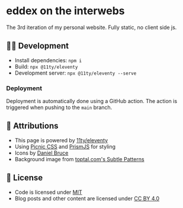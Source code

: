 # eddex on the interwebs

The 3rd iteration of my personal website. Fully static, no client side js.

## 🧑‍💻 Development

- Install dependencies: `npm i`
- Build: `npx @11ty/eleventy`
- Development server: `npx @11ty/eleventy --serve`

### Deployment

Deployment is automatically done using a GitHub action. The action is triggered when pushing to the `main` branch.

## 🙏 Attributions

- This page is powered by [11ty/eleventy](https://www.11ty.dev)
- Using [Picnic CSS](https://picnicss.com) and [PrismJS](https://prismjs.com/) for styling
- Icons by [Daniel Bruce](https://github.com/danielbruce/entypo/)
- Background image from [toptal.com's Subtle Patterns](https://www.toptal.com/designers/subtlepatterns/pink-rice/)

## 📜 License

- Code is licensed under [MIT](LICENSE)
- Blog posts and other content are licensed under [CC BY 4.0](https://creativecommons.org/licenses/by/4.0/)
